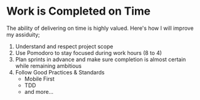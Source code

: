 # Work is Completed on Time

The ability of delivering on time is highly valued. Here's how I will improve my assiduity;

1. Understand and respect project scope
2. Use Pomodoro to stay focused during work hours (8 to 4)
3. Plan sprints in advance and make sure completion is almost certain while remaining ambitious
4. Follow Good Practices & Standards
   - Mobile First
   - TDD
   - and more...
